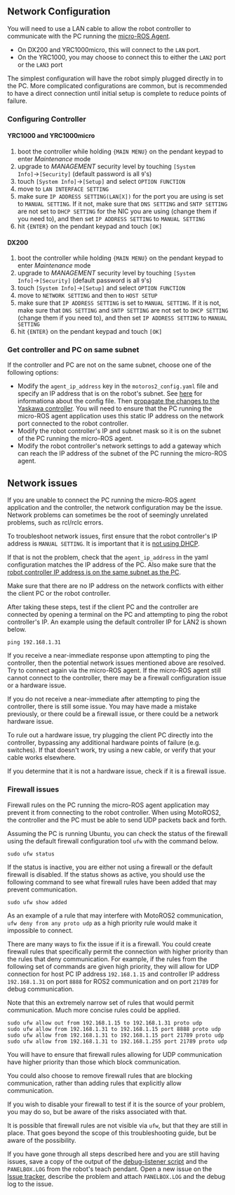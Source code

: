 ﻿## Network Configuration

You will need to use a LAN cable to allow the robot controller to communicate with the PC running the [micro-ROS Agent](../README.md#the-micro-ros-agent).

- On DX200 and YRC1000micro, this will connect to the `LAN` port.
- On the YRC1000, you may choose to connect this to either the `LAN2` port or the `LAN3` port

The simplest configuration will have the robot simply plugged directly in to the PC. 
More complicated configurations are common, but is recommended to have a direct connection until initial setup is complete to reduce points of failure.

### Configuring Controller

#### YRC1000 and YRC1000micro

1. boot the controller while holding `{MAIN MENU}` on the pendant keypad to enter *Maintenance* mode
1. upgrade to *MANAGEMENT* security level by touching `[System Info]`→`[Security]` (default password is all `9`'s)
1. touch `[System Info]`→`[Setup]` and select `OPTION FUNCTION`
1. move to `LAN INTERFACE SETTING`
1. make sure `IP ADDRESS SETTING(LAN[X])` for the port you are using is set to `MANUAL SETTING`. If it not, make sure that `DNS SETTING` and `SNTP SETTING` are not set to `DHCP SETTING` for the NIC you are using (change them if you need to), and then set `IP ADDRESS SETTING` to `MANUAL SETTING`
1. hit `{ENTER}` on the pendant keypad and touch `[OK]`

#### DX200

1. boot the controller while holding `{MAIN MENU}` on the pendant keypad to enter *Maintenance* mode
1. upgrade to *MANAGEMENT* security level by touching `[System Info]`→`[Security]` (default password is all `9`'s)
1. touch `[System Info]`→`[Setup]` and select `OPTION FUNCTION`
1. move to `NETWORK SETTING` and then to `HOST SETUP`
1. make sure that `IP ADDRESS SETTING` is set to `MANUAL SETTING`. If it is not, make sure that `DNS SETTING` and `SNTP SETTING` are not set to `DHCP SETTING` (change them if you need to), and then set `IP ADDRESS SETTING` to `MANUAL SETTING`
1. hit `{ENTER}` on the pendant keypad and touch `[OK]`

### Get controller and PC on same subnet

If the controller and PC are not on the same subnet, choose one of the following options:

- Modify the `agent_ip_address` key in the `motoros2_config.yaml` file and specify an IP address that is on the robot's subnet. See [here](../README.md#configuration-file) for informationa about the config file. Then [propagate the changes to the Yaskawa controller](../README.md#updating-the-configuration). You will need to ensure that the PC running the micro-ROS agent application uses this static IP address on the network port connected to the robot controller.
- Modify the robot controller's IP and subnet mask so it is on the subnet of the PC running the micro-ROS agent.
- Modify the robot controller's network settings to add a gateway which can reach the IP address of the subnet of the PC running the micro-ROS agent.

## Network issues

If you are unable to connect the PC running the micro-ROS agent application and the controller, the network configuration may be the issue.
Network problems can sometimes be the root of seemingly unrelated problems, such as rcl/rclc errors.

To troubleshoot network issues, first ensure that the robot controller's IP address is `MANUAL SETTING`.
It is important that it is [not using DHCP](#network-configuration).

If that is not the problem, check that the `agent_ip_address` in the yaml configuration matches the IP address of the PC.
Also make sure that the [robot controller IP address is on the same subnet as the PC](#get-controller-and-pc-on-same-subnet).

Make sure that there are no IP address on the network conflicts with either the client PC or the robot controller.

After taking these steps, test if the client PC and the controller are connected by opening a terminal on the PC and attempting to ping the robot controller's IP.
An example using the default controller IP for LAN2 is shown below.

```shell
ping 192.168.1.31
```

If you receive a near-immediate response upon attempting to ping the controller, then the potential network issues mentioned above are resolved.
Try to connect again via the micro-ROS agent. If the micro-ROS agent still cannot connect to the controller, there may be a firewall configuration issue or a hardware issue.

If you do not receive a near-immediate after attempting to ping the controller, there is still some issue.
You may have made a mistake previously, or there could be a firewall issue, or there could be a network hardware issue.

To rule out a hardware issue, try plugging the client PC directly into the controller, bypassing any additional hardware points of failure (e.g. switches).
If that doesn't work, try using a new cable, or verify that your cable works elsewhere.

If you determine that it is not a hardware issue, check if it is a firewall issue.

### Firewall issues

Firewall rules on the PC running the micro-ROS agent application may prevent it from connecting to the robot controller.
When using MotoROS2, the controller and the PC must be able to send UDP packets back and forth.

Assuming the PC is running Ubuntu, you can check the status of the firewall using the default firewall configuration tool `ufw` with the command below.

```shell
sudo ufw status
```

If the status is inactive, you are either not using a firewall or the default firewall is disabled.
If the status shows as active, you should use the following command to see what firewall rules have been added that may prevent communication.

```shell
sudo ufw show added
```

As an example of a rule that may interfere with MotoROS2 communication, `ufw deny from any proto udp` as a high priority rule would make it impossible to connect.

There are many ways to fix the issue if it is a firewall. 
You could create firewall rules that specifically permit the connection with higher priority than the rules that deny communication.
For example, if the rules from the following set of commands are given high priority, they will allow for UDP connection for host PC IP address `192.168.1.15` and controller IP address `192.168.1.31` on port `8888` for ROS2 communication and on port `21789` for debug communication.

Note that this an extremely narrow set of rules that would permit communication. Much more concise rules could be applied. 

```shell
sudo ufw allow out from 192.168.1.15 to 192.168.1.31 proto udp
sudo ufw allow from 192.168.1.31 to 192.168.1.15 port 8888 proto udp
sudo ufw allow from 192.168.1.31 to 192.168.1.15 port 21789 proto udp
sudo ufw allow from 192.168.1.31 to 192.168.1.255 port 21789 proto udp
```

You will have to ensure that firewall rules allowing for UDP communication have higher priority than those which block communication.

You could also choose to remove firewall rules that are blocking communication, rather than adding rules that explicitly allow communication.

If you wish to disable your firewall to test if it is the source of your problem, you may do so, but be aware of the risks associated with that.

It is possible that firewall rules are not visible via `ufw`, but that they are still in place.
That goes beyond the scope of this troubleshooting guide, but be aware of the possibility.

If you have gone through all steps described here and you are still having issues, save a copy of the output of the [debug-listener script](troubleshooting.md#debug-log-client) and the `PANELBOX.LOG` from the robot's teach pendant.
Open a new issue on the [Issue tracker](https://github.com/yaskawa-global/motoros2/issues), describe the problem and attach `PANELBOX.LOG` and the debug log to the issue.
